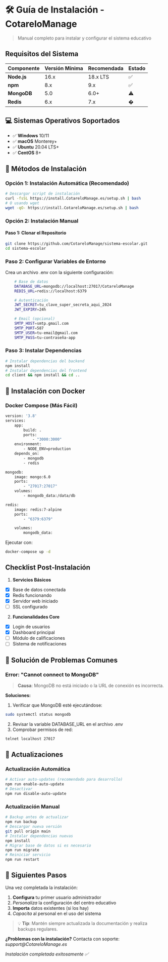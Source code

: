 # 🛠️ Guía de Instalación - CotareloManage
> Manual completo para instalar y configurar el sistema educativo

## Requisitos del Sistema
|Componente   | Versión Mínima| Recomendada  |Estado|
|:------------|:--------------|:-------------|------|
|**Node.js**  |16.x           |18.x LTS      |✅    |
|**npm**      |8.x            |9.x           |✅    |
|**MongoDB**  |5.0            |6.0+          |⚠️    |
|**Redis**    |6.x            |7.x           |�    |

## 💻 Sistemas Operativos Soportados
- ✅ **Windows** 10/11
- ✅ **macOS** Monterey+
- ✅ **Ubuntu** 20.04 LTS+
- ✅ **CentOS** 8+

## 🎯 Métodos de Instalación
### Opción 1: Instalación Automática (Recomendado)
```bash
# Descargar script de instalación
curl -fsSL https://install.CotareloManage.es/setup.sh | bash
# O usando wget
wget -qO- https://install.CotareloManage.es/setup.sh | bash
```
### Opción 2: Instalación Manual
#### Paso 1: Clonar el Repositorio
```bash
git clone https://github.com/CotareloManage/sistema-escolar.git
cd sistema-escolar
```
### Paso 2: Configurar Variables de Entorno
Crea un archivo .env con la siguiente configuración:
```bash
    # Base de datos
    DATABASE_URL=mongodb://localhost:27017/CotareloManage
    REDIS_URL=redis://localhost:6379

    # Autenticación
    JWT_SECRET=tu_clave_super_secreta_aqui_2024
    JWT_EXPIRY=24h

    # Email (opcional)
    SMTP_HOST=smtp.gmail.com
    SMTP_PORT=587
    SMTP_USER=tu-email@gmail.com
    SMTP_PASS=tu-contraseña-app
```

### Paso 3: Instalar Dependencias
```bash
# Instalar dependencias del backend
npm install
# Instalar dependencias del frontend
cd client && npm install && cd ..
```

## 🐳 Instalación con Docker
### Docker Compose (Más Fácil)
```bash
version: '3.8'
services:
    app:
        build: .
        ports:
            - "3000:3000"
    environment:
        - NODE_ENV=production
    depends_on:
        - mongodb
        - redis

mongodb:
    image: mongo:6.0
    ports:
        - "27017:27017"
    volumes:
        - mongodb_data:/data/db

redis:
    image: redis:7-alpine
    ports:
        - "6379:6379"

    volumes:
        mongodb_data:
```
Ejecutar con:
```bash        
docker-compose up -d
```

## Checklist Post-Instalación
1. **Servicios Básicos**
- [x] Base de datos conectada
- [x] Redis funcionando
- [x] Servidor web iniciado
- [ ] SSL configurado 

2. **Funcionalidades Core**
- [x] Login de usuarios
- [x] Dashboard principal
- [ ] Módulo de calificaciones
- [ ] Sistema de notificaciones

## 🚨 Solución de Problemas Comunes
### Error: "Cannot connect to MongoDB"
> **Causa**: MongoDB no está iniciado o la URL de conexión es incorrecta.

**Soluciones:**
1. Verificar que MongoDB esté ejecutándose:
```bash
sudo systemctl status mongodb
```
2. Revisar la variable DATABASE_URL en el archivo .env
3. Comprobar permisos de red:
```bash
telnet localhost 27017
```
## 🔄 Actualizaciones
### Actualización Automática
```bash
# Activar auto-updates (recomendado para desarrollo)
npm run enable-auto-update
# Desactivar
npm run disable-auto-update
``` 
### Actualización Manual
```bash
# Backup antes de actualizar
npm run backup
# Descargar nueva versión
git pull origin main
# Instalar dependencias nuevas
npm install
# Migrar base de datos si es necesario
npm run migrate
# Reiniciar servicio
npm run restart
``` 
## 🏁 Siguientes Pasos
Una vez completada la instalación:
1. **Configura** tu primer usuario administrador
2. *Personaliza* la configuración del centro educativo
3. **Importa** datos existentes (si los hay)
4. *Capacita* al personal en el uso del sistema

> 💡 **Tip**: Mantén siempre actualizada la documentación y realiza backups regulares.

**¿Problemas con la instalación?** Contacta con soporte: _support@CotareloManage.es_

*Instalación completada exitosamente ✅*